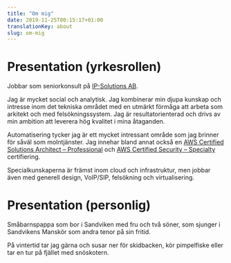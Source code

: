 ```yaml
---
title: "Om mig"
date: 2019-11-25T00:15:17+01:00
translationKey: about
slug: om-mig
---
```


# Presentation (yrkesrollen)

Jobbar som seniorkonsult på [IP-Solutions AB](https://www.ip-solutions.se).

Jag är mycket social och analytisk. Jag kombinerar min djupa kunskap och intresse inom det tekniska området med en utmärkt förmåga att arbeta som arkitekt och med felsökningssystem. Jag är resultatorienterad och drivs av min ambition att leverera hög kvalitet i mina åtaganden.

Automatisering tycker jag är ett mycket intressant område som jag brinner för såväl som molntjänster. Jag innehar bland annat också en [AWS Certified Solutions Architect – Professional](https://www.credly.com/badges/22a63f31-37d5-4a10-b229-17beffbcd303) och [AWS Certified Security – Specialty](https://www.credly.com/badges/4df688ef-4486-412a-8779-7b0e266e0974) certifiering.

Specialkunskaperna är främst inom cloud och infrastruktur, men jobbar även med generell design, VoIP/SIP, felsökning och virtualisering.

# Presentation (personlig)

Småbarnspappa som bor i Sandviken med fru och två söner, som sjunger i Sandvikens Manskör som andra tenor på sin fritid.

På vintertid tar jag gärna och susar ner för skidbacken, kör pimpelfiske eller tar en tur på fjället med snöskotern.
